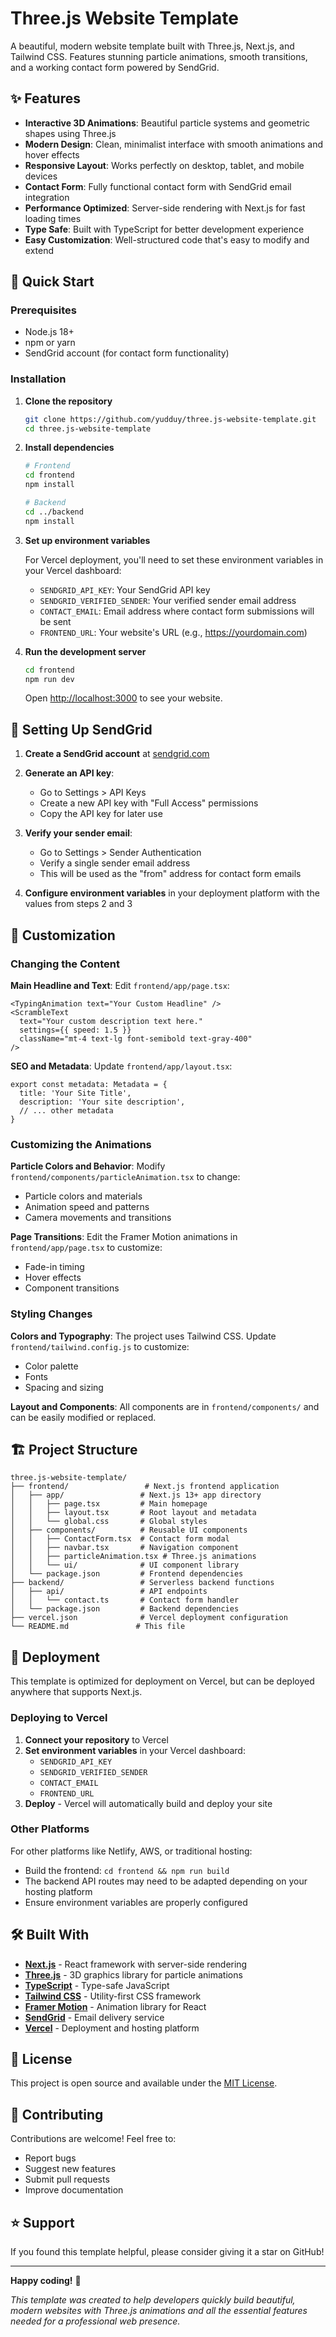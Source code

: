 # Three.js Website Template

A beautiful, modern website template built with Three.js, Next.js, and Tailwind CSS. Features stunning particle animations, smooth transitions, and a working contact form powered by SendGrid.

## ✨ Features

- **Interactive 3D Animations**: Beautiful particle systems and geometric shapes using Three.js
- **Modern Design**: Clean, minimalist interface with smooth animations and hover effects
- **Responsive Layout**: Works perfectly on desktop, tablet, and mobile devices
- **Contact Form**: Fully functional contact form with SendGrid email integration
- **Performance Optimized**: Server-side rendering with Next.js for fast loading times
- **Type Safe**: Built with TypeScript for better development experience
- **Easy Customization**: Well-structured code that's easy to modify and extend

## 🚀 Quick Start

### Prerequisites

- Node.js 18+ 
- npm or yarn
- SendGrid account (for contact form functionality)

### Installation

1. **Clone the repository**
   ```bash
   git clone https://github.com/yudduy/three.js-website-template.git
   cd three.js-website-template
   ```

2. **Install dependencies**
   ```bash
   # Frontend
   cd frontend
   npm install
   
   # Backend
   cd ../backend  
   npm install
   ```

3. **Set up environment variables**
   
   For Vercel deployment, you'll need to set these environment variables in your Vercel dashboard:
   - `SENDGRID_API_KEY`: Your SendGrid API key
   - `SENDGRID_VERIFIED_SENDER`: Your verified sender email address
   - `CONTACT_EMAIL`: Email address where contact form submissions will be sent
   - `FRONTEND_URL`: Your website's URL (e.g., https://yourdomain.com)

4. **Run the development server**
   ```bash
   cd frontend
   npm run dev
   ```

   Open [http://localhost:3000](http://localhost:3000) to see your website.

## 📧 Setting Up SendGrid

1. **Create a SendGrid account** at [sendgrid.com](https://sendgrid.com)

2. **Generate an API key**:
   - Go to Settings > API Keys
   - Create a new API key with "Full Access" permissions
   - Copy the API key for later use

3. **Verify your sender email**:
   - Go to Settings > Sender Authentication
   - Verify a single sender email address
   - This will be used as the "from" address for contact form emails

4. **Configure environment variables** in your deployment platform with the values from steps 2 and 3

## 🎨 Customization

### Changing the Content

**Main Headline and Text**:
Edit `frontend/app/page.tsx`:
```tsx
<TypingAnimation text="Your Custom Headline" />
<ScrambleText 
  text="Your custom description text here." 
  settings={{ speed: 1.5 }} 
  className="mt-4 text-lg font-semibold text-gray-400" 
/>
```

**SEO and Metadata**:
Update `frontend/app/layout.tsx`:
```tsx
export const metadata: Metadata = {
  title: 'Your Site Title',
  description: 'Your site description',
  // ... other metadata
}
```

### Customizing the Animations

**Particle Colors and Behavior**:
Modify `frontend/components/particleAnimation.tsx` to change:
- Particle colors and materials
- Animation speed and patterns  
- Camera movements and transitions

**Page Transitions**:
Edit the Framer Motion animations in `frontend/app/page.tsx` to customize:
- Fade-in timing
- Hover effects
- Component transitions

### Styling Changes

**Colors and Typography**:
The project uses Tailwind CSS. Update `frontend/tailwind.config.js` to customize:
- Color palette
- Fonts
- Spacing and sizing

**Layout and Components**:
All components are in `frontend/components/` and can be easily modified or replaced.

## 🏗️ Project Structure

```
three.js-website-template/
├── frontend/                 # Next.js frontend application
│   ├── app/                 # Next.js 13+ app directory
│   │   ├── page.tsx         # Main homepage
│   │   ├── layout.tsx       # Root layout and metadata
│   │   └── global.css       # Global styles
│   ├── components/          # Reusable UI components
│   │   ├── ContactForm.tsx  # Contact form modal
│   │   ├── navbar.tsx       # Navigation component
│   │   ├── particleAnimation.tsx # Three.js animations
│   │   └── ui/              # UI component library
│   └── package.json         # Frontend dependencies
├── backend/                 # Serverless backend functions
│   ├── api/                 # API endpoints
│   │   └── contact.ts       # Contact form handler
│   └── package.json         # Backend dependencies
├── vercel.json              # Vercel deployment configuration
└── README.md               # This file
```

## 🚀 Deployment

This template is optimized for deployment on Vercel, but can be deployed anywhere that supports Next.js.

### Deploying to Vercel

1. **Connect your repository** to Vercel
2. **Set environment variables** in your Vercel dashboard:
   - `SENDGRID_API_KEY`
   - `SENDGRID_VERIFIED_SENDER` 
   - `CONTACT_EMAIL`
   - `FRONTEND_URL`
3. **Deploy** - Vercel will automatically build and deploy your site

### Other Platforms

For other platforms like Netlify, AWS, or traditional hosting:
- Build the frontend: `cd frontend && npm run build`
- The backend API routes may need to be adapted depending on your hosting platform
- Ensure environment variables are properly configured

## 🛠️ Built With

- **[Next.js](https://nextjs.org/)** - React framework with server-side rendering
- **[Three.js](https://threejs.org/)** - 3D graphics library for particle animations
- **[TypeScript](https://www.typescriptlang.org/)** - Type-safe JavaScript
- **[Tailwind CSS](https://tailwindcss.com/)** - Utility-first CSS framework
- **[Framer Motion](https://www.framer.com/motion/)** - Animation library for React
- **[SendGrid](https://sendgrid.com/)** - Email delivery service
- **[Vercel](https://vercel.com/)** - Deployment and hosting platform

## 📝 License

This project is open source and available under the [MIT License](LICENSE).

## 🤝 Contributing

Contributions are welcome! Feel free to:
- Report bugs
- Suggest new features  
- Submit pull requests
- Improve documentation

## ⭐ Support

If you found this template helpful, please consider giving it a star on GitHub!

---

**Happy coding!** 🚀

*This template was created to help developers quickly build beautiful, modern websites with Three.js animations and all the essential features needed for a professional web presence.*